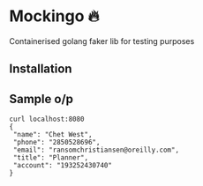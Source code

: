 # Mockingo :fire:
Containerised golang faker lib for testing purposes

## Installation

## Sample o/p
```
curl localhost:8080
{
 "name": "Chet West",
 "phone": "2850528696",
 "email": "ransomchristiansen@oreilly.com",
 "title": "Planner",
 "account": "193252430740"
}
```
